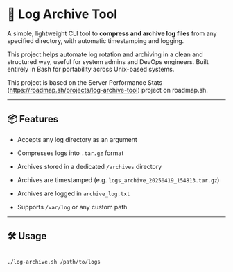 # 🔐 Log Archive Tool
 
A simple, lightweight CLI tool to **compress and archive log files** from any specified directory, with automatic timestamping and logging.
 
This project helps automate log rotation and archiving in a clean and structured way, useful for system admins and DevOps engineers. Built entirely in Bash for portability across Unix-based systems.
 
This project is based on the Server Performance Stats (https://roadmap.sh/projects/log-archive-tool) project on roadmap.sh.
 
---
 
## 📦 Features
 
- Accepts any log directory as an argument

- Compresses logs into `.tar.gz` format

- Archives stored in a dedicated `/archives` directory

- Archives are timestamped (e.g. `logs_archive_20250419_154813.tar.gz`)

- Archives are logged in `archive_log.txt`

- Supports `/var/log` or any custom path
 
---
 
## 🛠 Usage
 
```bash

./log-archive.sh /path/to/logs

 
